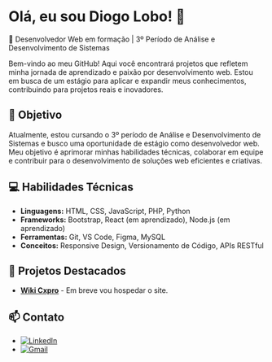 # Olá, eu sou Diogo Lobo! 👋

🌟 Desenvolvedor Web em formação | 3º Período de Análise e Desenvolvimento de Sistemas

Bem-vindo ao meu GitHub! Aqui você encontrará projetos que refletem minha jornada de aprendizado e paixão por desenvolvimento web. Estou em busca de um estágio para aplicar e expandir meus conhecimentos, contribuindo para projetos reais e inovadores.

## 🎯 Objetivo
Atualmente, estou cursando o 3º período de Análise e Desenvolvimento de Sistemas e busco uma oportunidade de estágio como desenvolvedor web. Meu objetivo é aprimorar minhas habilidades técnicas, colaborar em equipe e contribuir para o desenvolvimento de soluções web eficientes e criativas.

## 💻 Habilidades Técnicas
- **Linguagens:** HTML, CSS, JavaScript, PHP, Python
- **Frameworks:** Bootstrap, React (em aprendizado), Node.js (em aprendizado)
- **Ferramentas:** Git, VS Code, Figma, MySQL
- **Conceitos:** Responsive Design, Versionamento de Código, APIs RESTful

## 🚀 Projetos Destacados
- **[Wiki Cxpro](link)** - Em breve vou hospedar o site.

## 📫 Contato
- [![LinkedIn](https://img.shields.io/badge/LinkedIn-0077B5?style=for-the-badge&logo=linkedin&logoColor=white)](https://www.linkedin.com/in/diogomlobo/)
- [![Gmail](https://img.shields.io/badge/Gmail-D14836?style=for-the-badge&logo=gmail&logoColor=white)](diogo.dmlrj@gmail.com)















